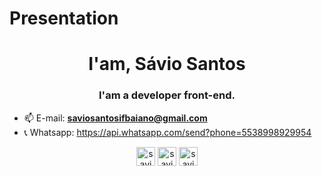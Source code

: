 # Presentation
<h1 align="center">I'am, Sávio Santos</h1>
<h3 align="center">I'am a developer front-end.</h3>


- 📫 E-mail: **saviosantosifbaiano@gmail.com**
- 📞 Whatsapp: https://api.whatsapp.com/send?phone=5538998929954

<p align="center">
<a href="https://www.linkedin.com/in/s%C3%A1vio-santos-da-silva-147b0018a/" target="blank"><img align="center" src="https://cdn.jsdelivr.net/npm/simple-icons@3.0.1/icons/linkedin.svg" alt="savio" height="30" width="30" /></a>
<a href="https://www.instagram.com/savio_dev/" target="blank"><img align="center" src="https://cdn.jsdelivr.net/npm/simple-icons@3.0.1/icons/instagram.svg" alt="savio" height="30" width="30" /></a>
<a href="https://msng.link/o/?+5538998929954=tg" target="blank"><img align="center" src="https://www.pngrepo.com/png/204357/180/telegram.png" alt="savio" height="30" width="30" color="blue"/></a>
</p>